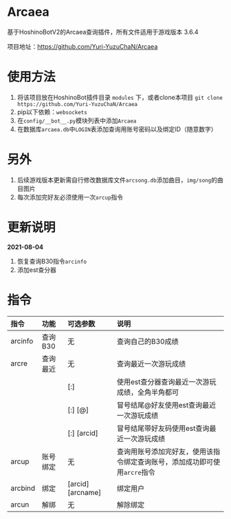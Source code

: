 # Arcaea

基于HoshinoBotV2的Arcaea查询插件，所有文件适用于游戏版本 3.6.4

项目地址：https://github.com/Yuri-YuzuChaN/Arcaea

# 使用方法

1. 将该项目放在HoshinoBot插件目录 `modules` 下，或者clone本项目 `git clone https://github.com/Yuri-YuzuChaN/Arcaea`
2. pip以下依赖：`websockets`
3. 在`config/__bot__.py`模块列表中添加`Arcaea`
4. 在数据库`arcaea.db`中`LOGIN`表添加查询用账号密码以及绑定ID（随意数字）
 
# 另外

1. 后续游戏版本更新需自行修改数据库文件`arcsong.db`添加曲目，`img/song`的曲目图片
2. 每次添加完好友必须使用一次`arcup`指令

# 更新说明

**2021-08-04**

1. 恢复查询B30指令`arcinfo`
2. 添加est查分器

# 指令

| 指令              | 功能     | 可选参数              | 说明                            |
| :---------------- | :------- | :-------------------- | :------------------------------ |
| arcinfo  | 查询B30 |  无                    | 查询自己的B30成绩            |
| arcre             | 查询最近 | 无                     | 查询最近一次游玩成绩            |
|              |  | [:]                     | 使用est查分器查询最近一次游玩成绩，全角半角都可            |
|                  |  | [:] [@]                     | 冒号结尾@好友使用est查询最近一次游玩成绩            |
|   |  | [:] [arcid]                     | 冒号结尾带好友码使用est查询最近一次游玩成绩            |
| arcup             | 账号绑定 | 无               | 查询用账号添加完好友，使用该指令绑定查询账号，添加成功即可使用`arcre`指令|
| arcbind           | 绑定     | [arcid] [arcname]     | 绑定用户                        |
| arcun             | 解绑     | 无                    | 解除绑定                        |
